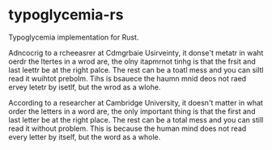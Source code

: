 # typoglycemia-rs

Typoglycemia implementation for Rust.

Adncocrig to a rcheeasrer at Cdmgrbaie Usirveinty, it donse't metatr in waht oerdr the ltertes in a wrod are, the olny itapmrnot tinhg is that the frsit and last leettr be at the right palce. The rest can be a toatl mess and you can siltl read it wuihtot prebolm. Tihs is bsauece the haumn mnid deos not raed ervey letetr by isetlf, but the wrod as a wlohe.

According to a researcher at Cambridge University, it doesn't matter in what order the letters in a word are, the only important thing is that the first and last letter be at the right place. The rest can be a total mess and you can still read it without problem. This is because the human mind does not read every letter by itself, but the word as a whole.
